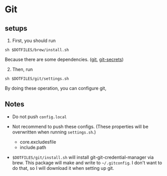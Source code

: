 # Git

## setups

1. First, you should run

```(shell)
sh $DOTFILES/brew/install.sh
```

Because there are some dependencies. ([git](https://formulae.brew.sh/formula/git), [git-secrets](https://github.com/awslabs/git-secrets))

2. Then, run

```(shell)
sh $DOTFILES/git/settings.sh
```

By doing these operation, you can configure git,

## Notes

- Do not push `config.local`

- Not recommend to push these configs. (These properties will be overwritten when running  `settings.sh`.)
  - core.excludesfile
  - include.path

- `$DOTFILES/git/install.sh` will install git-git-credential-manager via brew.
This package will make and write to `~/.gitconfig`. I don't want to do that, so I will download it when setting up git.
